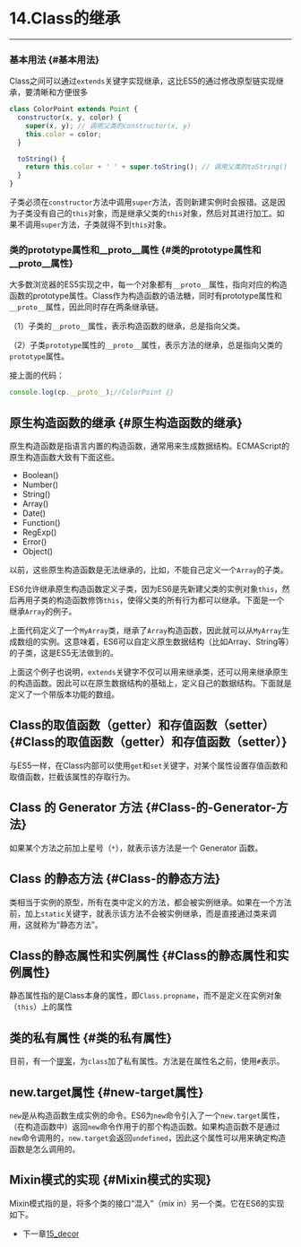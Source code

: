 # 14.Class的继承

---

### 基本用法 {#基本用法}

Class之间可以通过`extends`关键字实现继承，这比ES5的通过修改原型链实现继承，要清晰和方便很多

```js
class ColorPoint extends Point {
  constructor(x, y, color) {
    super(x, y); // 调用父类的constructor(x, y)
    this.color = color;
  }

  toString() {
    return this.color + ' ' + super.toString(); // 调用父类的toString()
  }
}
```

子类必须在`constructor`方法中调用`super`方法，否则新建实例时会报错。这是因为子类没有自己的`this`对象，而是继承父类的`this`对象，然后对其进行加工。如果不调用`super`方法，子类就得不到`this`对象。

### 类的prototype属性和\_\_proto\_\_属性 {#类的prototype属性和__proto__属性}

大多数浏览器的ES5实现之中，每一个对象都有`__proto__`属性，指向对应的构造函数的prototype属性。Class作为构造函数的语法糖，同时有prototype属性和`__proto__`属性，因此同时存在两条继承链。

（1）子类的`__proto__`属性，表示构造函数的继承，总是指向父类。

（2）子类`prototype`属性的`__proto__`属性，表示方法的继承，总是指向父类的`prototype`属性。

接上面的代码：

```js
console.log(cp.__proto__);//ColorPoint {}
```

## 原生构造函数的继承 {#原生构造函数的继承}

原生构造函数是指语言内置的构造函数，通常用来生成数据结构。ECMAScript的原生构造函数大致有下面这些。

* Boolean\(\)
* Number\(\)
* String\(\)
* Array\(\)
* Date\(\)
* Function\(\)
* RegExp\(\)
* Error\(\)
* Object\(\)

以前，这些原生构造函数是无法继承的，比如，不能自己定义一个`Array`的子类。

ES6允许继承原生构造函数定义子类，因为ES6是先新建父类的实例对象`this`，然后再用子类的构造函数修饰`this`，使得父类的所有行为都可以继承。下面是一个继承`Array`的例子。

上面代码定义了一个`MyArray`类，继承了`Array`构造函数，因此就可以从`MyArray`生成数组的实例。这意味着，ES6可以自定义原生数据结构（比如Array、String等）的子类，这是ES5无法做到的。

上面这个例子也说明，`extends`关键字不仅可以用来继承类，还可以用来继承原生的构造函数。因此可以在原生数据结构的基础上，定义自己的数据结构。下面就是定义了一个带版本功能的数组。

## Class的取值函数（getter）和存值函数（setter） {#Class的取值函数（getter）和存值函数（setter）}

与ES5一样，在Class内部可以使用`get`和`set`关键字，对某个属性设置存值函数和取值函数，拦截该属性的存取行为。

## Class 的 Generator 方法 {#Class-的-Generator-方法}

如果某个方法之前加上星号（`*`），就表示该方法是一个 Generator 函数。

## Class 的静态方法 {#Class-的静态方法}

类相当于实例的原型，所有在类中定义的方法，都会被实例继承。如果在一个方法前，加上`static`关键字，就表示该方法不会被实例继承，而是直接通过类来调用，这就称为“静态方法”。

## Class的静态属性和实例属性 {#Class的静态属性和实例属性}

静态属性指的是Class本身的属性，即`Class.propname`，而不是定义在实例对象（`this`）上的属性

## 类的私有属性 {#类的私有属性}

目前，有一个[提案](https://github.com/tc39/proposal-private-fields)，为`class`加了私有属性。方法是在属性名之前，使用`#`表示。

## new.target属性 {#new-target属性}

`new`是从构造函数生成实例的命令。ES6为`new`命令引入了一个`new.target`属性，（在构造函数中）返回`new`命令作用于的那个构造函数。如果构造函数不是通过`new`命令调用的，`new.target`会返回`undefined`，因此这个属性可以用来确定构造函数是怎么调用的。

## Mixin模式的实现 {#Mixin模式的实现}

Mixin模式指的是，将多个类的接口“混入”（mix in）另一个类。它在ES6的实现如下。

* 下一章[15_decor](https://github.com/oorzc/study-js/blob/master/es6_note/15_decor/00.md)